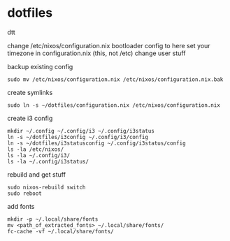 # dotfiles
dtt

change /etc/nixos/configuration.nix bootloader config to here
set your timezone in configuration.nix (this, not /etc)
change user stuff

backup existing config
```console
sudo mv /etc/nixos/configuration.nix /etc/nixos/configuration.nix.bak
```
create symlinks
```console
sudo ln -s ~/dotfiles/configuration.nix /etc/nixos/configuration.nix
```

create i3 config
```console
mkdir ~/.config ~/.config/i3 ~/.config/i3status
ln -s ~/dotfiles/i3config ~/.config/i3/config
ln -s ~/dotfiles/i3statusconfig ~/.config/i3status/config
ls -la /etc/nixos/
ls -la ~/.config/i3/
ls -la ~/.config/i3status/
```

rebuild and get stuff
```console
sudo nixos-rebuild switch
sudo reboot
```

add fonts
```console
mkdir -p ~/.local/share/fonts
mv <path_of_extracted_fonts> ~/.local/share/fonts/
fc-cache -vf ~/.local/share/fonts/
```
